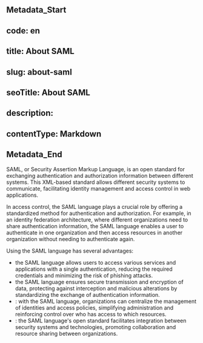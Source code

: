 ## Metadata_Start 
## code: en
## title: About SAML 
## slug: about-saml 
## seoTitle: About SAML 
## description:  
## contentType: Markdown 
## Metadata_End
SAML, or Security Assertion Markup Language, is an open standard for exchanging authentication and authorization information between different systems. This XML-based standard allows different security systems to communicate, facilitating identity management and access control in web applications.

In access control, the SAML language plays a crucial role by offering a standardized method for authentication and authorization. For example, in an identity federation architecture, where different organizations need to share authentication information, the SAML language enables a user to authenticate in one organization and then access resources in another organization without needing to authenticate again.

Using the SAML language has several advantages:

*  the SAML language allows users to access various services and applications with a single authentication, reducing the required credentials and minimizing the risk of phishing attacks.
*  the SAML language ensures secure transmission and encryption of data, protecting against interception and malicious alterations by standardizing the exchange of authentication information.
* : with the SAML language, organizations can centralize the management of identities and access policies, simplifying administration and reinforcing control over who has access to which resources.
* : the SAML language's open standard facilitates integration between security systems and technologies, promoting collaboration and resource sharing between organizations.